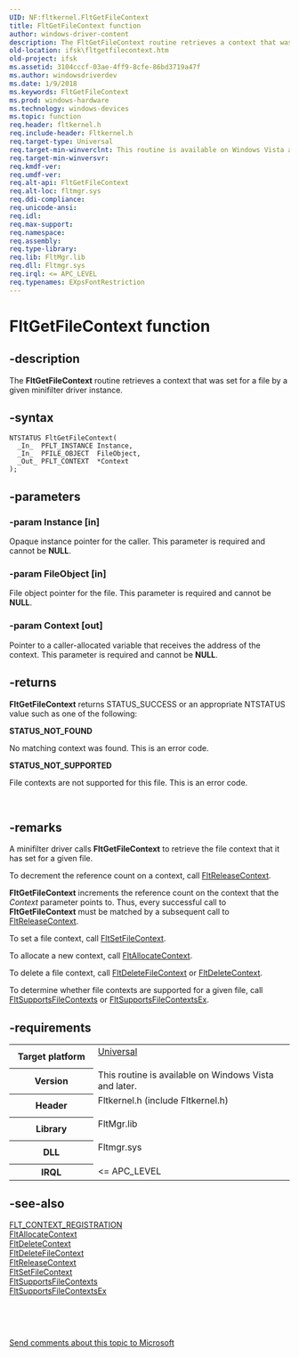 ```yaml
---
UID: NF:fltkernel.FltGetFileContext
title: FltGetFileContext function
author: windows-driver-content
description: The FltGetFileContext routine retrieves a context that was set for a file by a given minifilter driver instance.
old-location: ifsk\fltgetfilecontext.htm
old-project: ifsk
ms.assetid: 3104cccf-03ae-4ff9-8cfe-86bd3719a47f
ms.author: windowsdriverdev
ms.date: 1/9/2018
ms.keywords: FltGetFileContext
ms.prod: windows-hardware
ms.technology: windows-devices
ms.topic: function
req.header: fltkernel.h
req.include-header: Fltkernel.h
req.target-type: Universal
req.target-min-winverclnt: This routine is available on Windows Vista and later.
req.target-min-winversvr: 
req.kmdf-ver: 
req.umdf-ver: 
req.alt-api: FltGetFileContext
req.alt-loc: fltmgr.sys
req.ddi-compliance: 
req.unicode-ansi: 
req.idl: 
req.max-support: 
req.namespace: 
req.assembly: 
req.type-library: 
req.lib: FltMgr.lib
req.dll: Fltmgr.sys
req.irql: <= APC_LEVEL
req.typenames: EXpsFontRestriction
---
```


# FltGetFileContext function



## -description
The <b>FltGetFileContext</b> routine retrieves a context that was set for a file by a given minifilter driver instance. 



## -syntax

````
NTSTATUS FltGetFileContext(
  _In_  PFLT_INSTANCE Instance,
  _In_  PFILE_OBJECT  FileObject,
  _Out_ PFLT_CONTEXT  *Context
);
````


## -parameters

### -param Instance [in]

Opaque instance pointer for the caller. This parameter is required and cannot be <b>NULL</b>. 


### -param FileObject [in]

File object pointer for the file. This parameter is required and cannot be <b>NULL</b>. 


### -param Context [out]

Pointer to a caller-allocated variable that receives the address of the context. This parameter is required and cannot be <b>NULL</b>. 


## -returns
<b>FltGetFileContext</b> returns STATUS_SUCCESS or an appropriate NTSTATUS value such as one of the following: 
<dl>
<dt><b>STATUS_NOT_FOUND</b></dt>
</dl>No matching context was found. This is an error code. 
<dl>
<dt><b>STATUS_NOT_SUPPORTED</b></dt>
</dl>File contexts are not supported for this file. This is an error code. 

 


## -remarks
A minifilter driver calls <b>FltGetFileContext</b> to retrieve the file context that it has set for a given file. 

To decrement the reference count on a context, call <a href="..\fltkernel\nf-fltkernel-fltreleasecontext.md">FltReleaseContext</a>. 

<b>FltGetFileContext</b> increments the reference count on the context that the <i>Context </i>parameter points to. Thus, every successful call to <b>FltGetFileContext</b> must be matched by a subsequent call to <a href="..\fltkernel\nf-fltkernel-fltreleasecontext.md">FltReleaseContext</a>. 

To set a file context, call <a href="..\fltkernel\nf-fltkernel-fltsetfilecontext.md">FltSetFileContext</a>. 

To allocate a new context, call <a href="..\fltkernel\nf-fltkernel-fltallocatecontext.md">FltAllocateContext</a>. 

To delete a file context, call <a href="..\fltkernel\nf-fltkernel-fltdeletefilecontext.md">FltDeleteFileContext</a> or <a href="..\fltkernel\nf-fltkernel-fltdeletecontext.md">FltDeleteContext</a>. 

To determine whether file contexts are supported for a given file, call <a href="..\fltkernel\nf-fltkernel-fltsupportsfilecontexts.md">FltSupportsFileContexts</a> or <a href="..\fltkernel\nf-fltkernel-fltsupportsfilecontextsex.md">FltSupportsFileContextsEx</a>. 


## -requirements
<table>
<tr>
<th width="30%">
Target platform

</th>
<td width="70%">
<dl>
<dt><a href="http://go.microsoft.com/fwlink/p/?linkid=531356" target="_blank">Universal</a></dt>
</dl>
</td>
</tr>
<tr>
<th width="30%">
Version

</th>
<td width="70%">
This routine is available on Windows Vista and later. 

</td>
</tr>
<tr>
<th width="30%">
Header

</th>
<td width="70%">
<dl>
<dt>Fltkernel.h (include Fltkernel.h)</dt>
</dl>
</td>
</tr>
<tr>
<th width="30%">
Library

</th>
<td width="70%">
<dl>
<dt>FltMgr.lib</dt>
</dl>
</td>
</tr>
<tr>
<th width="30%">
DLL

</th>
<td width="70%">
<dl>
<dt>Fltmgr.sys</dt>
</dl>
</td>
</tr>
<tr>
<th width="30%">
IRQL

</th>
<td width="70%">
&lt;= APC_LEVEL

</td>
</tr>
</table>

## -see-also
<dl>
<dt>
<a href="..\fltkernel\ns-fltkernel-_flt_context_registration.md">FLT_CONTEXT_REGISTRATION</a>
</dt>
<dt>
<a href="..\fltkernel\nf-fltkernel-fltallocatecontext.md">FltAllocateContext</a>
</dt>
<dt>
<a href="..\fltkernel\nf-fltkernel-fltdeletecontext.md">FltDeleteContext</a>
</dt>
<dt>
<a href="..\fltkernel\nf-fltkernel-fltdeletefilecontext.md">FltDeleteFileContext</a>
</dt>
<dt>
<a href="..\fltkernel\nf-fltkernel-fltreleasecontext.md">FltReleaseContext</a>
</dt>
<dt>
<a href="..\fltkernel\nf-fltkernel-fltsetfilecontext.md">FltSetFileContext</a>
</dt>
<dt>
<a href="..\fltkernel\nf-fltkernel-fltsupportsfilecontexts.md">FltSupportsFileContexts</a>
</dt>
<dt>
<a href="..\fltkernel\nf-fltkernel-fltsupportsfilecontextsex.md">FltSupportsFileContextsEx</a>
</dt>
</dl>
 

 

<a href="mailto:wsddocfb@microsoft.com?subject=Documentation%20feedback [ifsk\ifsk]:%20FltGetFileContext routine%20 RELEASE:%20(1/9/2018)&amp;body=%0A%0APRIVACY STATEMENT%0A%0AWe use your feedback to improve the documentation. We don't use your email address for any other purpose, and we'll remove your email address from our system after the issue that you're reporting is fixed. While we're working to fix this issue, we might send you an email message to ask for more info. Later, we might also send you an email message to let you know that we've addressed your feedback.%0A%0AFor more info about Microsoft's privacy policy, see http://privacy.microsoft.com/en-us/default.aspx." title="Send comments about this topic to Microsoft">Send comments about this topic to Microsoft</a>


